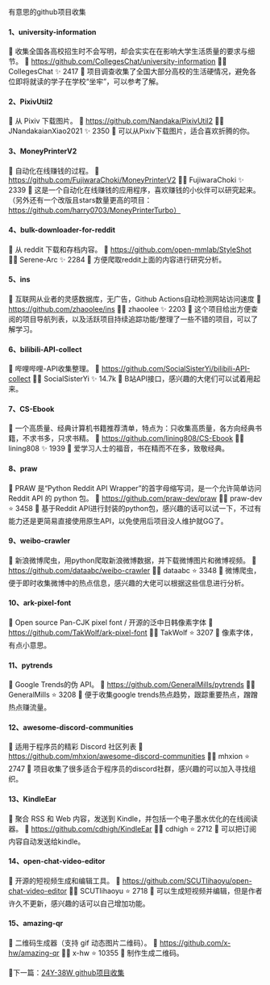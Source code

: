 有意思的github项目收集

#### 1、university-information
📄 收集全国各高校招生时不会写明，却会实实在在影响大学生活质量的要求与细节。
🔗 https://github.com/CollegesChat/university-information
🧑‍💻 CollegesChat ✨ 2417
🔖 项目调查收集了全国大部分高校的生活硬情况，避免各位即将就读的学子在学校“坐牢”，可以参考了解。

#### 2、PixivUtil2
📄 从 Pixiv 下载图片。
🔗 https://github.com/Nandaka/PixivUtil2
🧑‍💻 JNandakaianXiao2021 ✨ 2350
🔖 可以从Pixiv下载图片，适合喜欢折腾的你。

#### 3、MoneyPrinterV2
📄 自动化在线赚钱的过程。
🔗 https://github.com/FujiwaraChoki/MoneyPrinterV2
🧑‍💻 FujiwaraChoki ✨ 2339
🔖 这是一个自动化在线赚钱的应用程序，喜欢赚钱的小伙伴可以研究起来。（另外还有一个改版且stars数量更高的项目：https://github.com/harry0703/MoneyPrinterTurbo）

#### 4、bulk-downloader-for-reddit
📄 从 reddit 下载和存档内容。
🔗 https://github.com/open-mmlab/StyleShot
🧑‍💻 Serene-Arc ✨ 2284
🔖 方便爬取reddit上面的内容进行研究分析。

#### 5、ins
📄 互联网从业者的灵感数据库，无广告，Github Actions自动检测网站访问速度
🔗 https://github.com/zhaoolee/ins
🧑‍💻 zhaoolee ✨ 2203
🔖 这个项目给出方便查阅的项目导航列表，以及活跃项目持续追踪功能/整理了一些不错的项目，可以了解学习。

#### 6、bilibili-API-collect
📄 哔哩哔哩-API收集整理。
🔗 https://github.com/SocialSisterYi/bilibili-API-collect
🧑‍💻 SocialSisterYi ✨ 14.7k
🔖 B站API接口，感兴趣的大佬们可以试着用起来。

#### 7、CS-Ebook
📄 一个高质量、经典计算机书籍推荐清单，特点为：只收集高质量，各方向经典书籍，不求书多，只求书精。
🔗 https://github.com/lining808/CS-Ebook
🧑‍💻 lining808  ✨ 1939
🔖 爱学习人士的福音，书在精而不在多，致敬经典。

#### 8、praw
📄 PRAW 是“Python Reddit API Wrapper”的首字母缩写词，是一个允许简单访问 Reddit API 的 python 包。
🔗 https://github.com/praw-dev/praw
🧑‍💻 praw-dev ⭐ 3458
🔖 基于Reddit API进行封装的python包，感兴趣的话可以试一下，不过有能力还是更简易直接使用原生API，以免使用后项目没人维护就GG了。

#### 9、weibo-crawler
📄 新浪微博爬虫，用python爬取新浪微博数据，并下载微博图片和微博视频。
🔗 https://github.com/dataabc/weibo-crawler
🧑‍💻 dataabc ⭐ 3348
🔖 微博爬虫，便于即时收集微博中的热点信息，感兴趣的大佬可以根据这些信息进行分析。

#### 10、ark-pixel-font
📄 Open source Pan-CJK pixel font / 开源的泛中日韩像素字体
🔗 https://github.com/TakWolf/ark-pixel-font
🧑‍💻 TakWolf ⭐ 3207
🔖 像素字体，有点小意思。

#### 11、pytrends
📄 Google Trends的伪 API。
🔗 https://github.com/GeneralMills/pytrends
🧑‍💻 GeneralMills ⭐ 3208
🔖 便于收集google trends热点趋势，跟踪重要热点，蹭蹭热点赚流量。

#### 12、awesome-discord-communities
📄 适用于程序员的精彩 Discord 社区列表
🔗 https://github.com/mhxion/awesome-discord-communities
🧑‍💻 mhxion ⭐ 2747
🔖 项目收集了很多适合于程序员的discord社群，感兴趣的可以加入寻找组织。

#### 13、KindleEar
📄 聚合 RSS 和 Web 内容，发送到 Kindle，并包括一个电子墨水优化的在线阅读器。
🔗 https://github.com/cdhigh/KindleEar
🧑‍💻 cdhigh ⭐ 2712
🔖 可以把订阅内容自动发送给kindle。

#### 14、open-chat-video-editor
📄 开源的短视频生成和编辑工具。
🔗 https://github.com/SCUTlihaoyu/open-chat-video-editor
🧑‍💻 SCUTlihaoyu ⭐ 2718
🔖 可以生成短视频并编辑，但是作者许久不更新，感兴趣的话可以自己增加功能。

#### 15、amazing-qr
📄 二维码生成器（支持 gif 动态图片二维码）。
🔗 https://github.com/x-hw/amazing-qr
🧑‍💻 x-hw ⭐ 10355
🔖 制作生成二维码。

🚩下一篇：[24Y-38W github项目收集](https://blog.xjmunity.com/post/24Y-38W%20github-xiang-mu-shou-ji.html)